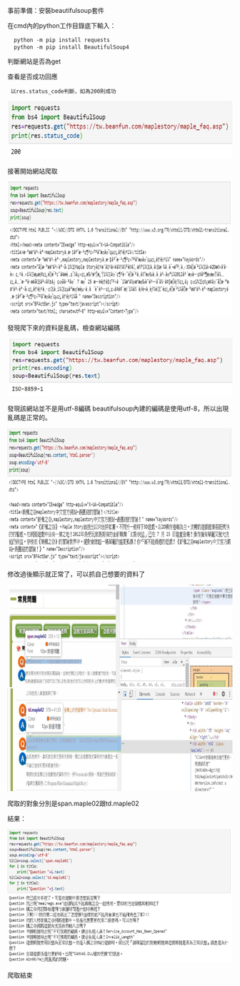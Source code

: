 事前準備：安裝beautifulsoup套件
     
   在cmd內的python工作目錄底下輸入：
      
      python -m pip install requests
      python -m pip install BeautifulSoup4
      
判斷網站是否為get

查看是否成功回應
     
     以res.status_code判斷，如為200則成功
     
<img src="https://github.com/tank11110/young/blob/master/%E5%9C%96%E7%89%87/1591855162774.jpg" height='130' weight='70'>

接著開始網站爬取

<img src="https://github.com/tank11110/young/blob/master/%E5%9C%96%E7%89%87/1592141155593.jpg" height='300' weight='200'>

發現爬下來的資料是亂碼，檢查網站編碼

<img src="https://github.com/tank11110/young/blob/master/%E5%9C%96%E7%89%87/1592141199411.jpg" height='130' weight='70'>

發現該網站並不是用utf-8編碼
beautifulsoup內建的編碼是使用utf-8，所以出現亂碼是正常的。

<img src="https://github.com/tank11110/young/blob/master/%E5%9C%96%E7%89%87/1592141367145.jpg" height='300' weight='200'>

修改過後顯示就正常了，可以抓自己想要的資料了

<img src="https://github.com/tank11110/young/blob/master/%E5%9C%96%E7%89%87/messageImage_1592146955001.jpg" height='230' weight='170'>

<img src="https://github.com/tank11110/young/blob/master/%E5%9C%96%E7%89%87/messageImage_1592147205810.jpg" height='230' weight='170'>

爬取的對象分別是span.maple02跟td.maple02

結果：

<img src="https://github.com/tank11110/young/blob/master/%E5%9C%96%E7%89%87/1592141446811.jpg" height='300' weight='200'>

爬取結束


     
     

